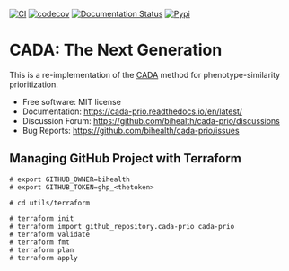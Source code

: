 [![CI](https://github.com/bihealth/cada-prio/actions/workflows/main.yml/badge.svg?branch=main)](https://github.com/bihealth/cada-prio/actions/workflows/main.yml)
[![codecov](https://codecov.io/gh/bihealth/cada-prio/graph/badge.svg?token=HIBwaG4eYM)](https://codecov.io/gh/bihealth/cada-prio)
[![Documentation Status](https://readthedocs.org/projects/cada-prio/badge/?version=latest)](https://cada-prio.readthedocs.io/en/latest/?badge=latest)
[![Pypi](https://img.shields.io/pypi/pyversions/cada-prio.svg)](https://pypi.org/project/cada-prio)

# CADA: The Next Generation

This is a re-implementation of the [CADA](https://github.com/Chengyao-Peng/CADA) method for phenotype-similarity prioritization.

- Free software: MIT license
- Documentation: https://cada-prio.readthedocs.io/en/latest/
- Discussion Forum: https://github.com/bihealth/cada-prio/discussions
- Bug Reports: https://github.com/bihealth/cada-prio/issues


## Managing GitHub Project with Terraform

```
# export GITHUB_OWNER=bihealth
# export GITHUB_TOKEN=ghp_<thetoken>

# cd utils/terraform

# terraform init
# terraform import github_repository.cada-prio cada-prio
# terraform validate
# terraform fmt
# terraform plan
# terraform apply
```

